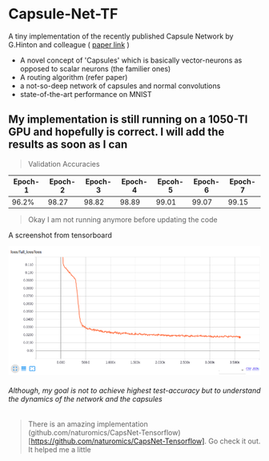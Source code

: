 # Capsule-Net-TF

A tiny implementation of the recently published Capsule Network by G.Hinton and colleague ( [paper link](https://arxiv.org/pdf/1710.09829.pdf) )

 * A novel concept of 'Capsules' which is basically vector-neurons as opposed to scalar neurons (the familier ones)
 * A routing algorithm (refer paper)
 * a not-so-deep network of capsules and normal convolutions
 * state-of-the-art performance on MNIST

## My implementation is still running on a 1050-TI GPU and hopefully is correct. I will add the results as soon as I can

> Validation Accuracies

| Epoch-1 | Epoch-2 | Epoch-3 | Epoch-4 | Epcoh-5 | Epoch-6 | Epoch-7 |
| ------- | ------- | ------- | ------- | ------- | ------- | ------- |
|  96.2%  |  98.27  |  98.82  |  98.89  |  99.01  |  99.07  |  99.15  |
> Okay I am not running anymore before updating the code

A screenshot from tensorboard

![loss](./results/loss_till_3.5k.png)

###### Although, my goal is not to achieve highest test-accuracy but to understand the dynamics of the network and the capsules

> There is an amazing implementation (github.com/naturomics/CapsNet-Tensorflow)[https://github.com/naturomics/CapsNet-Tensorflow]. Go check it out. It helped me a little
